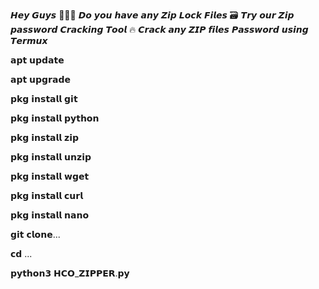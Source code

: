 𝙃𝙚𝙮 𝙂𝙪𝙮𝙨 🙋🏼‍♂️
𝘿𝙤 𝙮𝙤𝙪 𝙝𝙖𝙫𝙚 𝙖𝙣𝙮 𝙕𝙞𝙥 𝙇𝙤𝙘𝙠 𝙁𝙞𝙡𝙚𝙨 🗃️
𝙏𝙧𝙮 𝙤𝙪𝙧 𝙕𝙞𝙥 𝙥𝙖𝙨𝙨𝙬𝙤𝙧𝙙 𝘾𝙧𝙖𝙘𝙠𝙞𝙣𝙜 𝙏𝙤𝙤𝙡 🔥 
𝘾𝙧𝙖𝙘𝙠 𝙖𝙣𝙮 𝙕𝙄𝙋 𝙛𝙞𝙡𝙚𝙨 𝙋𝙖𝙨𝙨𝙬𝙤𝙧𝙙 𝙪𝙨𝙞𝙣𝙜 𝙏𝙚𝙧𝙢𝙪𝙭

𝗮𝗽𝘁 𝘂𝗽𝗱𝗮𝘁𝗲 

𝗮𝗽𝘁 𝘂𝗽𝗴𝗿𝗮𝗱𝗲

𝗽𝗸𝗴 𝗶𝗻𝘀𝘁𝗮𝗹𝗹 𝗴𝗶𝘁

𝗽𝗸𝗴 𝗶𝗻𝘀𝘁𝗮𝗹𝗹 𝗽𝘆𝘁𝗵𝗼𝗻

𝗽𝗸𝗴 𝗶𝗻𝘀𝘁𝗮𝗹𝗹 𝘇𝗶𝗽

𝗽𝗸𝗴 𝗶𝗻𝘀𝘁𝗮𝗹𝗹 𝘂𝗻𝘇𝗶𝗽

𝗽𝗸𝗴 𝗶𝗻𝘀𝘁𝗮𝗹𝗹 𝘄𝗴𝗲𝘁

𝗽𝗸𝗴 𝗶𝗻𝘀𝘁𝗮𝗹𝗹 𝗰𝘂𝗿𝗹

𝗽𝗸𝗴 𝗶𝗻𝘀𝘁𝗮𝗹𝗹 𝗻𝗮𝗻𝗼

𝗴𝗶𝘁 𝗰𝗹𝗼𝗻𝗲... 

𝗰𝗱 ... 

𝗽𝘆𝘁𝗵𝗼𝗻𝟯 𝗛𝗖𝗢_𝗭𝗜𝗣𝗣𝗘𝗥.𝗽𝘆
